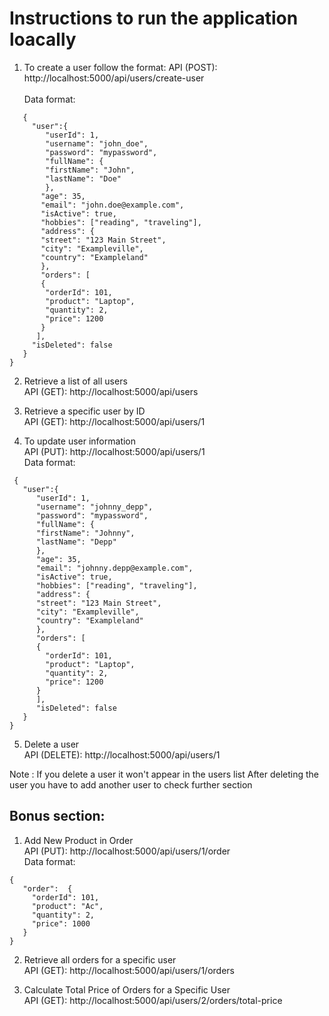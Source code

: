 # Instructions to run the application loacally

1. To create a user follow the format: API (POST): http://localhost:5000/api/users/create-user <br/>  
   Data format:

```
   {
     "user":{
        "userId": 1,
        "username": "john_doe",
        "password": "mypassword",
        "fullName": {
        "firstName": "John",
        "lastName": "Doe"
        },
       "age": 35,
       "email": "john.doe@example.com",
       "isActive": true,
       "hobbies": ["reading", "traveling"],
       "address": {
       "street": "123 Main Street",
       "city": "Exampleville",
       "country": "Exampleland"
       },
       "orders": [
       {
        "orderId": 101,
        "product": "Laptop",
        "quantity": 2,
        "price": 1200
       }
      ],
     "isDeleted": false
   }
}
```

2. Retrieve a list of all users <br/>
   API (GET): http://localhost:5000/api/users

3. Retrieve a specific user by ID <br/>
   API (GET): http://localhost:5000/api/users/1

4. To update user information <br/>
   API (PUT): http://localhost:5000/api/users/1 <br/>
   Data format:

```
 {
   "user":{
      "userId": 1,
      "username": "johnny_depp",
      "password": "mypassword",
      "fullName": {
      "firstName": "Johnny",
      "lastName": "Depp"
      },
      "age": 35,
      "email": "johnny.depp@example.com",
      "isActive": true,
      "hobbies": ["reading", "traveling"],
      "address": {
      "street": "123 Main Street",
      "city": "Exampleville",
      "country": "Exampleland"
      },
      "orders": [
      {
        "orderId": 101,
        "product": "Laptop",
        "quantity": 2,
        "price": 1200
      }
      ],
      "isDeleted": false
   }
}
```

5. Delete a user <br/>
   API (DELETE): http://localhost:5000/api/users/1

Note : If you delete a user it won't appear in the users list
After deleting the user you have to add another user to check further section

## Bonus section:

1. Add New Product in Order <br/>
   API (PUT): http://localhost:5000/api/users/1/order <br/>
   Data format:

```
{
   "order":  {
     "orderId": 101,
     "product": "Ac",
     "quantity": 2,
     "price": 1000
   }
}
```

2. Retrieve all orders for a specific user <br/>
   API (GET): http://localhost:5000/api/users/1/orders

3. Calculate Total Price of Orders for a Specific User <br/>
   API (GET): http://localhost:5000/api/users/2/orders/total-price
